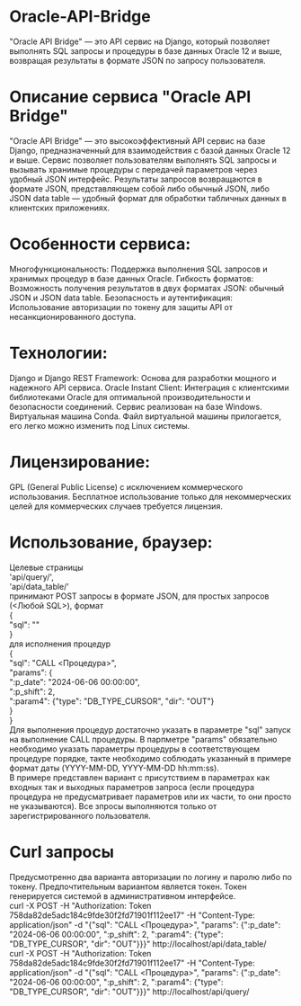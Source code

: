 # Oracle-API-Bridge
"Oracle API Bridge" — это API сервис на Django, который позволяет выполнять SQL запросы и процедуры в базе данных Oracle 12 и выше, возвращая результаты в формате JSON по запросу пользователя.

# Описание сервиса "Oracle API Bridge"
"Oracle API Bridge" — это высокоэффективный API сервис на базе Django, предназначенный для взаимодействия с базой данных Oracle 12 и выше. Сервис позволяет пользователям выполнять SQL запросы и вызывать хранимые процедуры с передачей параметров через удобный JSON интерфейс. Результаты запросов возвращаются в формате JSON, представляющем собой либо обычный JSON, либо JSON data table — удобный формат для обработки табличных данных в клиентских приложениях.

# Особенности сервиса:
Многофункциональность: Поддержка выполнения SQL запросов и хранимых процедур в базе данных Oracle.
Гибкость форматов: Возможность получения результатов в двух форматах JSON: обычный JSON и JSON data table.
Безопасность и аутентификация: Использование авторизации по токену для защиты API от несанкционированного доступа.
# Технологии:
Django и Django REST Framework: Основа для разработки мощного и надежного API сервиса.
Oracle Instant Client: Интеграция с клиентскими библиотеками Oracle для оптимальной производительности и безопасности соединений.
Сервис реализован на базе Windows. 
Виртуальная машина Conda. Файл виртуальной машины прилогается, его легко можно изменить под Linux системы.
# Лицензирование:
GPL (General Public License) с исключением коммерческого использования. Бесплатное использование только для некоммерческих целей для коммерческих случаев требуется лицензия.
# Использование, браузер:
Целевые страницы <br>
'api/query/',<br>
'api/data_table/'<br>
принимают POST запросы в формате JSON, для простых запросов (<Любой SQL>), формат<br>
{<br>
  "sql": "<SQL>"<br>
}<br>
для исполнения процедур<br>
{<br>
  "sql": "CALL <Процедура>",<br>
  "params": {<br>
    ":p_date": "2024-06-06 00:00:00",<br>
    ":p_shift": 2,<br>
    ":param4": {"type": "DB_TYPE_CURSOR", "dir": "OUT"}<br>
  }<br>
}<br>
Для выполнения процедур достаточно указать в параметре "sql" запуск на выполнение CALL процедуры. В парпметре "params" обязательно необходимо указать параметры процедуры в соответствующем процедуре порядке, 
такте необходимо соблюдать указанный в примере формат даты (YYYY-MM-DD, YYYY-MM-DD hh:mm:ss).<br>
В примере представлен вариант с присутствием в параметрах как входных так и выходных параметров запроса (если процедура процедура не предусматривает параметров или их части, то они просто не указываются).
Все зпросы выполняются только от зарегистрированного пользователя.
# Curl запросы
Предусмотренно два варианта авторизации по логину и паролю либо по токену. Предпочтительным вариантом является токен. Токен генерируется системой в административном интерфейсе.<br>
curl -X POST -H "Authorization: Token 758da82de5adc184c9fde30f2fd71901f112ee17" -H "Content-Type: application/json" -d "{\"sql\": \"CALL <Процедура>\", \"params\": {\":p_date\": \"2024-06-06 00:00:00\", \":p_shift\": 2, \":param4\": {\"type\": \"DB_TYPE_CURSOR\", \"dir\": \"OUT\"}}}" http://localhost/api/data_table/<br>
curl -X POST -H "Authorization: Token 758da82de5adc184c9fde30f2fd71901f112ee17" -H "Content-Type: application/json" -d "{\"sql\": \"CALL <Процедура>\", \"params\": {\":p_date\": \"2024-06-06 00:00:00\", \":p_shift\": 2, \":param4\": {\"type\": \"DB_TYPE_CURSOR\", \"dir\": \"OUT\"}}}" http://localhost/api/query/
